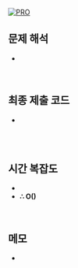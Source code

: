 [![PRO]][Link]

## 문제 해석

-

<br>

## 최종 제출 코드

-

```js

```

<br>

## 시간 복잡도

-
-   **∴ O()**

<br>

## 메모

-

<!---------------------------------------------------------------------------->

[PRO]: https://github.com/GoSSaChin/algorithm-js/assets/107768516/67c43b52-bc3f-4571-a249-5519021afbb0
[Link]: https://school.programmers.co.kr/learn/courses/30/lessons/42583
